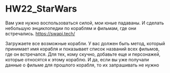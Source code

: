 # HW22_StarWars
Вам уже нужно воспользоваться силой, мои юные падаваны. И сделать небольшую энциклопедии по кораблям и фильмам, где они встречались. https://swapi.tech/

Загружаете все возможные корабли. У вас должен быть метод, который принимает имя корабля и показывает список названий всех фильмов, где он встречался. Для тех, кому скучно, добавьте еще и персонажей, которые относятся к этому кораблю. И да, если вы уже получали данные о фильме для прошлого корабля, то их запрашивать не нужно
